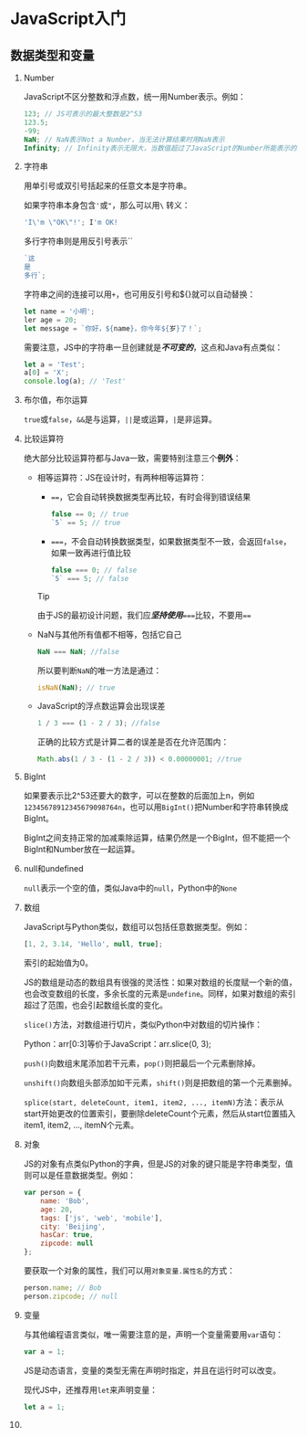 # JavaScript入门

## 数据类型和变量

1. Number

   JavaScript不区分整数和浮点数，统一用Number表示。例如：

   ```javascript
   123; // JS可表示的最大整数是2^53
   123.5;
   -99;
   NaN; // NaN表示Not a Number，当无法计算结果时用NaN表示
   Infinity; // Infinity表示无限大，当数值超过了JavaScript的Number所能表示的最大值时，就表示为Infinity

2. 字符串

   用单引号或双引号括起来的任意文本是字符串。

   如果字符串本身包含`'`或`"`，那么可以用`\` 转义：

   ```js
   'I\'m \"OK\"!'; I'm OK!
   ```

   多行字符串则是用反引号表示``

   ```js
   `这
   是
   多行`;
   ```

   字符串之间的连接可以用`+`，也可用反引号和${}就可以自动替换：

   ```js
   let name = '小明';
   ler age = 20;
   let message = `你好，${name}，你今年${岁}了！`;
   ```

   需要注意，JS中的字符串一旦创建就是***不可变的***，这点和Java有点类似：

   ```js
   let a = 'Test';
   a[0] = 'X';
   console.log(a); // 'Test'
   ```

   

3. 布尔值，布尔运算

   `true`或`false`，`&&`是与运算，`||`是或运算，`|`是非运算。

4. 比较运算符

   绝大部分比较运算符都与Java一致，需要特别注意三个**例外**：

   - 相等运算符：JS在设计时，有两种相等运算符：

     - `==`，它会自动转换数据类型再比较，有时会得到错误结果

       ```js
       false == 0; // true
       `5` == 5; // true
       ```

     - `===`，不会自动转换数据类型，如果数据类型不一致，会返回`false`，如果一致再进行值比较

       ```js
       false === 0; // false
       `5` === 5; // false
       ```

     > [!TIP]
     >
     > 由于JS的最初设计问题，我们应***坚持使用***`===`比较，不要用`==`

   - NaN与其他所有值都不相等，包括它自己

     ```js
     NaN === NaN; //false
     ```

     所以要判断`NaN`的唯一方法是通过：

     ```js
     isNaN(NaN); // true
     ```

   - JavaScript的浮点数运算会出现误差

     ```js
     1 / 3 === (1 - 2 / 3); //false
     ```

     正确的比较方式是计算二者的误差是否在允许范围内：

     ```js
     Math.abs(1 / 3 - (1 - 2 / 3)) < 0.00000001; //true
     ```

     

5. BigInt

   如果要表示比2^53还要大的数字，可以在整数的后面加上n，例如`12345678912345679098764n`，也可以用`BigInt()`把Number和字符串转换成BigInt。

   BigInt之间支持正常的加减乘除运算，结果仍然是一个BigInt，但不能把一个BigInt和Number放在一起运算。

6. null和undefined

   `null`表示一个空的值，类似Java中的`null`，Python中的`None`

7. 数组

   JavaScript与Python类似，数组可以包括任意数据类型。例如：

   ```js
   [1, 2, 3.14, 'Hello', null, true];
   ```

   索引的起始值为0。

   JS的数组是动态的数组具有很强的灵活性：如果对数组的长度赋一个新的值，也会改变数组的长度，多余长度的元素是`undefine`。同样，如果对数组的索引超过了范围，也会引起数组长度的变化。

   `slice()`方法，对数组进行切片，类似Python中对数组的切片操作：

   Python：arr[0:3]等价于JavaScript：arr.slice(0, 3);

   `push()`向数组末尾添加若干元素，`pop()`则把最后一个元素删除掉。

   `unshift()`向数组头部添加如干元素，`shift()`则是把数组的第一个元素删掉。

   `splice(start, deleteCount, item1, item2, ..., itemN)`方法：表示从start开始更改的位置索引，要删除deleteCount个元素，然后从start位置插入item1, item2, ..., itemN个元素。

   

8. 对象

   JS的对象有点类似Python的字典，但是JS的对象的键只能是字符串类型，值则可以是任意数据类型。例如：

   ```js
   var person = {
       name: 'Bob',
       age: 20,
       tags: ['js', 'web', 'mobile'],
       city: 'Beijing',
       hasCar: true,
       zipcode: null
   };
   ```

   要获取一个对象的属性，我们可以用`对象变量.属性名`的方式：

   ```js
   person.name; // Bob
   person.zipcode; // null
   ```

   

9. 变量

   与其他编程语言类似，唯一需要注意的是，声明一个变量需要用`var`语句：

   ```js
   var a = 1;
   ```

   JS是动态语言，变量的类型无需在声明时指定，并且在运行时可以改变。

   现代JS中，还推荐用`let`来声明变量：

   ```js
   let a = 1;
   ```

10. 